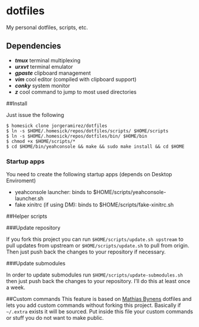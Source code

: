 # dotfiles

My personal dotfiles, scripts, etc.

## Dependencies

* _**tmux**_ terminal multiplexing
* _**urxvt**_ terminal emulator
* _**gpaste**_ clipboard management
* _**vim**_ cool editor (compiled with clipboard support)
* _**conky**_ system monitor
* _**z**_ cool command to jump to most used directories

##Install

Just issue the following

    $ homesick clone jorgeramirez/dotfiles
    $ ln -s $HOME/.homesick/repos/dotfiles/scripts/ $HOME/scripts
    $ ln -s $HOME/.homesick/repos/dotfiles/bin/ $HOME/bin
    $ chmod +x $HOME/scripts/*
    $ cd $HOME/bin/yeahconsole && make && sudo make install && cd $HOME

### Startup apps

You need to create the following startup apps (depends on Desktop Enviroment)

* yeahconsole launcher: binds to $HOME/scripts/yeahconsole-launcher.sh
* fake xinitrc (if using DM): binds to $HOME/scripts/fake-xinitrc.sh

##Helper scripts

###Update repository

If you fork this project you can run `$HOME/scripts/update.sh upstream` to pull updates
from upstream or `$HOME/scripts/update.sh` to pull from origin. Then just push back
the changes to your repository if necessary.

###Update submodules

In order to update submodules run `$HOME/scripts/update-submodules.sh` then just
push back the changes to your repository. I'll do this at least once a week.

##Custom commands
This feature is based on [Mathias Bynens](https://github.com/mathiasbynens/dotfiles) dotfiles and lets
you add custom commands without forking this project. Basically if `~/.extra` exists it will be sourced.
Put inside this file your custom commands or stuff you do not want to make public.

